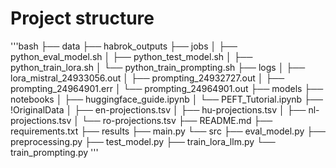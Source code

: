 # Project structure
'''bash
├── data
├── habrok_outputs
├── jobs
│   ├── python_eval_model.sh
│   ├── python_test_model.sh
│   ├── python_train_lora.sh
│   └── python_train_prompting.sh
├── logs
│   ├── lora_mistral_24933056.out
│   ├── prompting_24932727.out
│   ├── prompting_24964901.err
│   └── prompting_24964901.out
├── models
├── notebooks
│   ├── huggingface_guide.ipynb
│   └── PEFT_Tutorial.ipynb
├── !OriginalData
│   ├── en-projections.tsv
│   ├── hu-projections.tsv
│   ├── nl-projections.tsv
│   └── ro-projections.tsv
├── README.md
├── requirements.txt
├── results
├── main.py
└── src
    ├── eval_model.py
    ├── preprocessing.py
    ├── test_model.py
    ├── train_lora_llm.py
    └── train_prompting.py
'''

